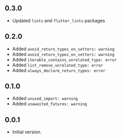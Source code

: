 ## 0.3.0
- Updated `lints` and `flutter_lints` packages

## 0.2.0
- Added `avoid_return_types_on_setters: warning`
- Added `avoid_return_types_on_setters: warning`
- Added `iterable_contains_unrelated_type: error`
- Added `list_remove_unrelated_type: error`
- Added `always_declare_return_types: error`

## 0.1.0
- Added `unused_import: warning`
- Added `unawaited_futures: warning`

## 0.0.1
- Initial version.
